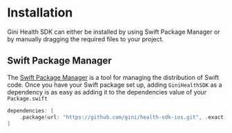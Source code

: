 Installation
=============================

Gini Health SDK can either be installed by using Swift Package Manager or by manually dragging the required files to your project.

## Swift Package Manager

The [Swift Package Manager](https://swift.org/package-manager/)  is a tool for managing the distribution of Swift code.
Once you have your Swift package set up, adding `GiniHealthSDK` as a dependency is as easy as adding it to the dependencies value of your `Package.swift`

```swift
dependencies: [
    .package(url: "https://github.com/gini/health-sdk-ios.git", .exact("5.5.1"))
]
```
